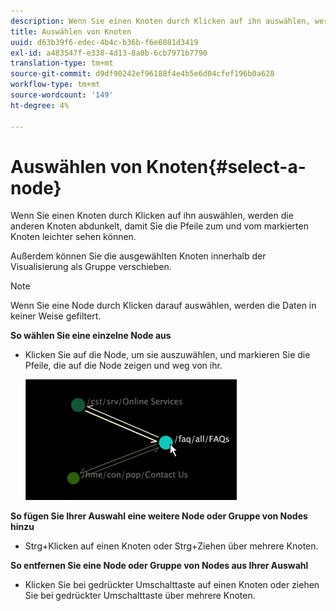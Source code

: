 ```yaml
---
description: Wenn Sie einen Knoten durch Klicken auf ihn auswählen, werden die anderen Knoten abdunkelt, damit Sie die Pfeile zum und vom markierten Knoten leichter sehen können.
title: Auswählen von Knoten
uuid: d63b39f6-edec-4b4c-b36b-f6e6881d3419
exl-id: a483547f-e338-4d13-8a0b-6cb7971b7790
translation-type: tm+mt
source-git-commit: d9df90242ef96188f4e4b5e6d04cfef196b0a628
workflow-type: tm+mt
source-wordcount: '149'
ht-degree: 4%

---
```


# Auswählen von Knoten{#select-a-node}

Wenn Sie einen Knoten durch Klicken auf ihn auswählen, werden die anderen Knoten abdunkelt, damit Sie die Pfeile zum und vom markierten Knoten leichter sehen können.

Außerdem können Sie die ausgewählten Knoten innerhalb der Visualisierung als Gruppe verschieben.

>[!NOTE]
>
>Wenn Sie eine Node durch Klicken darauf auswählen, werden die Daten in keiner Weise gefiltert.

**So wählen Sie eine einzelne Node aus**

* Klicken Sie auf die Node, um sie auszuwählen, und markieren Sie die Pfeile, die auf die Node zeigen und weg von ihr.

   ![](assets/vis_2DProcessMap_SelectNode.png)

**So fügen Sie Ihrer Auswahl eine weitere Node oder Gruppe von Nodes hinzu**

* Strg+Klicken auf einen Knoten oder Strg+Ziehen über mehrere Knoten.

**So entfernen Sie eine Node oder Gruppe von Nodes aus Ihrer Auswahl**

* Klicken Sie bei gedrückter Umschalttaste auf einen Knoten oder ziehen Sie bei gedrückter Umschalttaste über mehrere Knoten.
